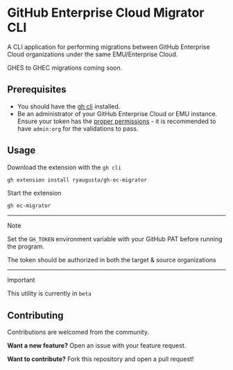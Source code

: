 # GitHub Enterprise Cloud Migrator CLI

A CLI application for performing migrations between GitHub Enterprise Cloud organizations under the same EMU/Enterprise Cloud.

GHES to GHEC migrations coming soon.

## Prerequisites

- You should have the [gh cli](https://cli.github.com/) installed.
- Be an administrator of your GitHub Enterprise Cloud or EMU instance. Ensure your token has the [proper permissions](https://docs.github.com/en/migrations/using-github-enterprise-importer/migrating-between-github-products/managing-access-for-a-migration-between-github-products#required-scopes-for-personal-access-tokens) - it is recommended to have `admin:org` for the validations to pass.

## Usage

Download the extension with the `gh cli`

```bash
gh extension install ryaugusta/gh-ec-migrator
```

Start the extension

```bash
gh ec-migrator
```

---
> [!NOTE]
> Set the `GH_TOKEN` environment variable with your GitHub PAT before running the program.
>
> The token should be authorized in both the target & source organizations
---
> [!IMPORTANT]
> This utility is currently in `beta`

## Contributing

Contributions are welcomed from the community.

**Want a new feature?**  Open an issue with your feature request.

**Want to contribute?** Fork this repository and open a pull request!
